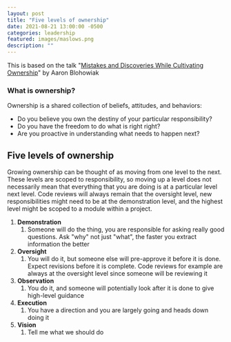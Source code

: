 ```yaml
---
layout: post
title: "Five levels of ownership"
date: 2021-08-21 13:00:00 -0500
categories: leadership
featured: images/maslows.png
description: ""
---
```


This is based on the talk "[Mistakes and Discoveries While Cultivating Ownership](https://www.infoq.com/presentations/netflix-five-level-ownership/)" by Aaron Blohowiak

### What is ownership?

Ownership is a shared collection of beliefs, attitudes, and behaviors:

- Do you believe you own the destiny of your particular responsibility?
- Do you have the freedom to do what is right right?
- Are you proactive in understanding what needs to happen next?

## Five levels of ownership

Growing ownership can be thought of as moving from one level to the next. These levels are scoped to responsibility, so moving up a level does not necessarily mean that everything that you are doing is at a particular level next level. Code reviews will always remain that the oversight level, new responsibilities might need to be at the demonstration level, and the highest level might be scoped to a module within a project.

1. **Demonstration**
    1. Someone will do the thing, you are responsible for asking really good questions. Ask "why" not just "what", the faster you extract information the better
2. **Oversight**
    1. You will do it, but someone else will pre-approve it before it is done. Expect revisions before it is complete. Code reviews for example are always at the oversight level since someone will be reviewing it
3. **Observation**
    1. You do it, and someone will potentially look after it is done to give high-level guidance
4. **Execution**
    1. You have a direction and you are largely going and heads down doing it
5. **Vision**
    1. Tell me what we should do
